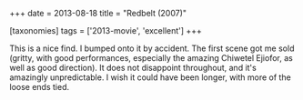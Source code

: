 +++
date = 2013-08-18
title = "Redbelt (2007)"

[taxonomies]
tags = ['2013-movie', 'excellent']
+++

This is a nice find. I bumped onto it by accident. The first scene got
me sold (gritty, with good performances, especially the amazing Chiwetel
Ejiofor, as well as good direction). It does not disappoint throughout,
and it\'s amazingly unpredictable. I wish it could have been longer,
with more of the loose ends tied.
